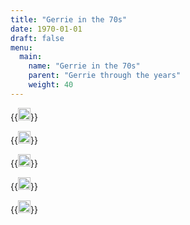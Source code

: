 ```yaml
---
title: "Gerrie in the 70s"
date: 1970-01-01
draft: false
menu:
  main:
    name: "Gerrie in the 70s"
    parent: "Gerrie through the years"
    weight: 40
---
```



{{<image width="20em" frame="true" caption="1970" src="/img/1970s/1970.jpg" >}}

{{<image width="20em" frame="true" caption="" src="/img/1970s/gerrie3.jpg" >}}

{{<image width="20em" frame="true" caption="" src="/img/1970s/GERRIE_4.jpg" >}}

{{<image width="20em" frame="true" caption="The Osimowicz family" src="/img/1970s/OSIM_FAMILY.jpg" >}}

{{<image width="20em" frame="true" caption="Gerrie and nieces" src="/img/1970s/GERRIE_NIECES.jpg" >}}

